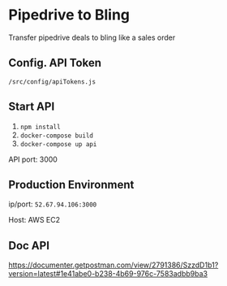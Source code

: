 # Pipedrive to Bling

Transfer pipedrive deals to bling like a sales order

## Config. API Token
`/src/config/apiTokens.js`


## Start API

1. `npm install`
2. `docker-compose build`
3. `docker-compose up api`

API port: 3000

## Production Environment

ip/port: `52.67.94.106:3000`

Host: AWS EC2

## Doc API

https://documenter.getpostman.com/view/2791386/SzzdD1b1?version=latest#1e41abe0-b238-4b69-976c-7583adbb9ba3

